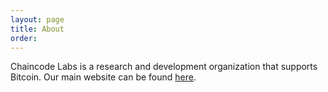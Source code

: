 ```yaml
---
layout: page
title: About
order: 
---
```


Chaincode Labs is a research and development organization that supports Bitcoin. Our main website can be found [here](http://chaincode.com).